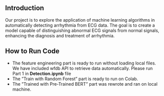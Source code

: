 ## Introduction
Our project is to explore the application of machine learning algorithms in automatically detecting arrhythmia from ECG data. The goal is to create a model capable of distinguishing abnormal ECG signals from normal signals, enhancing the diagnosis and treatment of arrhythmia.

## How to Run Code
- The feature engineering part is ready to run without loading local files. We have included wfdb API to retrieve data automatically. Please run Part 1 in **Detection.ipynb** file
- The ”Train with Random Forest” part is ready to run on Colab.
- The ”Trained with Pre-Trained BERT” part was rewrote and ran on local machine.
